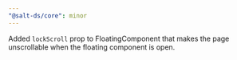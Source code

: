 ```yaml
---
"@salt-ds/core": minor
---
```


Added `lockScroll` prop to FloatingComponent that makes the page unscrollable when the floating component is open.
